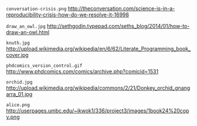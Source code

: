 `conversation-crisis.png`
http://theconversation.com/science-is-in-a-reproducibility-crisis-how-do-we-resolve-it-16998

`draw_an_owl.jpg`
http://sethgodin.typepad.com/seths_blog/2014/01/how-to-draw-an-owl.html

`knuth.jpg`
http://upload.wikimedia.org/wikipedia/en/6/62/Literate_Programming_book_cover.jpg

`phdcomics_version_control.gif`
http://www.phdcomics.com/comics/archive.php?comicid=1531

`orchid.jpg`
http://upload.wikimedia.org/wikipedia/commons/2/21/Donkey_orchid_gnangarra_01.jpg

`alice.png`
http://userpages.umbc.edu/~ikwok1/336/project3/images/1book24%20copy.png
